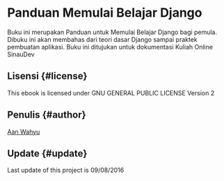 # Panduan Memulai Belajar Django

Buku ini merupakan Panduan untuk Memulai Belajar Django bagi pemula. Dibuku ini akan membahas dari teori dasar Django sampai praktek pembuatan aplikasi. Buku ini ditujukan untuk dokumentasi Kuliah Online SinauDev

## Lisensi {#license}

This ebook is licensed under GNU GENERAL PUBLIC LICENSE Version 2

## Penulis {#author}

[Aan Wahyu](https://petruknisme.com/)

## Update {#update}

Last update of this project is 09/08/2016

